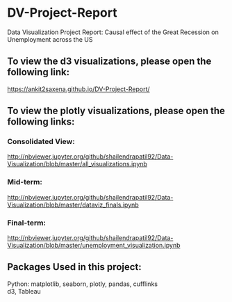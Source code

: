 # DV-Project-Report
Data Visualization Project Report: Causal effect of the Great Recession on Unemployment across the US

## To view the d3 visualizations, please open the following link:
https://ankit2saxena.github.io/DV-Project-Report/

## To view the plotly visualizations, please open the following links:
### Consolidated View:
http://nbviewer.jupyter.org/github/shailendrapatil92/Data-Visualization/blob/master/all_visualizations.ipynb

### Mid-term:
http://nbviewer.jupyter.org/github/shailendrapatil92/Data-Visualization/blob/master/dataviz_finals.ipynb

### Final-term:
http://nbviewer.jupyter.org/github/shailendrapatil92/Data-Visualization/blob/master/unemployment_visualization.ipynb

## Packages Used in this project: 
Python: matplotlib, seaborn, plotly, pandas, cufflinks
<br/>
d3, Tableau
